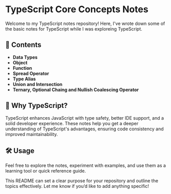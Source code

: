 # TypeScript Core Concepts Notes

Welcome to my TypeScript notes repository! Here, I've wrote down some of the basic notes for TypeScript while I was exploreing TypeScript.

## 📘 Contents

- **Data Types**
- **Object**
- **Function**
- **Spread Operator**
- **Type Alias**
- **Union and Intersection**
- **Ternary, Optional Chaing and Nullish Coalescing Operator**

## 🚀 Why TypeScript?

TypeScript enhances JavaScript with type safety, better IDE support, and a solid developer experience. These notes help you get a deeper understanding of TypeScript's advantages, ensuring code consistency and improved maintainability.

## 🛠 Usage

Feel free to explore the notes, experiment with examples, and use them as a learning tool or quick reference guide.

This README can set a clear purpose for your repository and outline the topics effectively. Let me know if you’d like to add anything specific!
